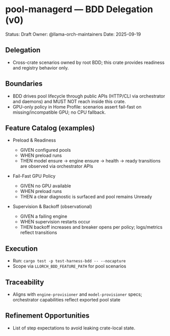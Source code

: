 # pool-managerd — BDD Delegation (v0)

Status: Draft
Owner: @llama-orch-maintainers
Date: 2025-09-19

## Delegation

- Cross-crate scenarios owned by root BDD; this crate provides readiness and registry behavior only.

## Boundaries

- BDD drives pool lifecycle through public APIs (HTTP/CLI via orchestrator and daemons) and MUST NOT reach inside this crate.
- GPU-only policy in Home Profile: scenarios assert fail-fast on missing/incompatible GPU; no CPU fallback.

## Feature Catalog (examples)

- Preload & Readiness
  - GIVEN configured pools
  - WHEN preload runs
  - THEN model ensure → engine ensure → health → ready transitions are observed via orchestrator APIs

- Fail-Fast GPU Policy
  - GIVEN no GPU available
  - WHEN preload runs
  - THEN a clear diagnostic is surfaced and pool remains Unready

- Supervision & Backoff (observational)
  - GIVEN a failing engine
  - WHEN supervision restarts occur
  - THEN backoff increases and breaker opens per policy; logs/metrics reflect transitions

## Execution

- Run: `cargo test -p test-harness-bdd -- --nocapture`
- Scope via `LLORCH_BDD_FEATURE_PATH` for pool scenarios

## Traceability

- Aligns with `engine-provisioner` and `model-provisioner` specs; orchestrator capabilities reflect exported pool state

## Refinement Opportunities

- List of step expectations to avoid leaking crate-local state.

